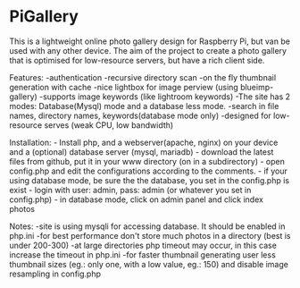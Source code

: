 PiGallery
=========

This is a lightweight online photo gallery design for Raspberry Pi, but van be used with any other device.
The aim of the project to create a photo gallery that is optimised for low-resource servers, but have a rich client side.

Features:
    -authentication
    -recursive directory scan
    -on the fly thumbnail generation with cache
    -nice lightbox for image perview (using blueimp-gallery)
    -supports image keywords (like lightroom keywords)
    -The site has 2 modes: Database(Mysql) mode and a database less mode.
    -search in file names, directory names, keywords(database mode only)
    -designed for low-resource serves (weak CPU, low bandwidth)

Installation:
    - Install php, and a webserver(apache, nginx) on your device and a (optional) database server (mysql, mariadb)
    - download the latest files from github, put it in your www directory (on in a subdirectory)
    - open config.php and edit the configurations according to the comments.
    - if your using database mode, be sure the the database, you set in the config.php is exist
    - login with user: admin, pass: admin (or whatever you set in config.php)
    - in database mode, click on admin panel and click index photos

Notes:
    -site is using mysqli for accessing database. It should be enabled in php.ini
    -for best performance don't store much photos in a directory (best is under 200-300)
    -at large directories php timeout may occur, in this case increase the timeout in php.ini
    -for faster thumbnail generating user less thumbnail sizes (eg.: only one, with a low value, eg.: 150) and disable image resampling in config.php